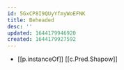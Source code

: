 ```yaml
---
id: 5GxCP8I9QUyYfmyWoEFNK
title: Beheaded
desc: ''
updated: 1644179946920
created: 1644179927592
---
```

- [[p.instanceOf]] [[c.Pred.Shapow]]
